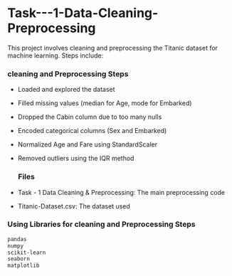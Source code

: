 # Task---1-Data-Cleaning-Preprocessing
This project involves cleaning and preprocessing the Titanic dataset for machine learning. Steps include:

### cleaning and Preprocessing Steps
- Loaded and explored the dataset
- Filled missing values (median for Age, mode for Embarked)
- Dropped the Cabin column due to too many nulls
- Encoded categorical columns (Sex and Embarked)
- Normalized Age and Fare using StandardScaler
- Removed outliers using the IQR method

  ### Files
- Task - 1 Data Cleaning & Preprocessing: The main preprocessing code
- Titanic-Dataset.csv: The dataset used

### Using Libraries for cleaning and Preprocessing Steps
```bash
pandas
numpy
scikit-learn
seaborn
matplotlib
